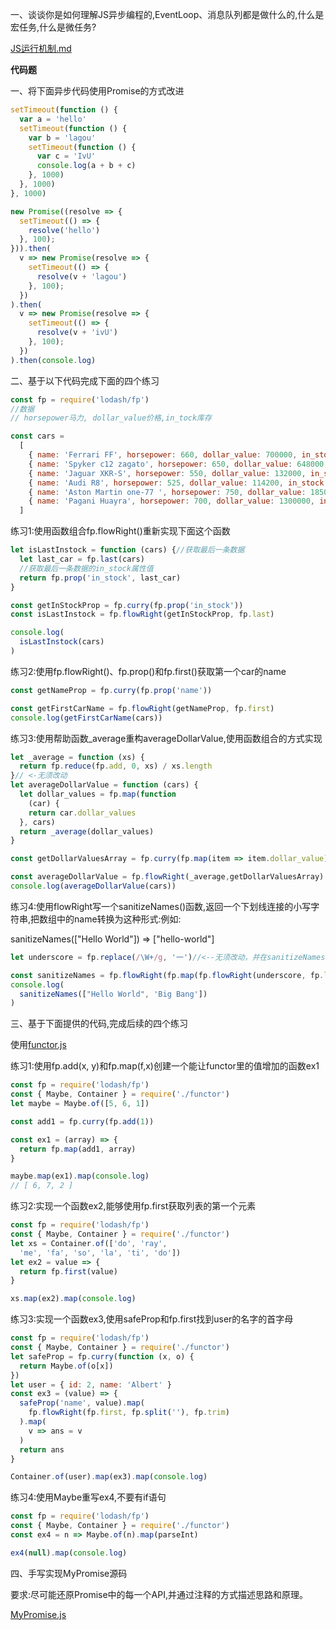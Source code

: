 一、谈谈你是如何理解JS异步编程的,EventLoop、消息队列都是做什么的,什么是宏任务,什么是微任务?

[JS运行机制.md](./JS运行机制.md)

**代码题**

一、将下面异步代码使用Promise的方式改进

```js
setTimeout(function () {
  var a = 'hello'
  setTimeout(function () {
    var b = 'lagou'
    setTimeout(function () {
      var c = 'IvU'
      console.log(a + b + c)
    }, 1000)
  }, 1000)
}, 1000)
```

```js
new Promise((resolve => {
  setTimeout(() => {
    resolve('hello')
  }, 100);
})).then(
  v => new Promise(resolve => {
    setTimeout(() => {
      resolve(v + 'lagou')
    }, 100);
  })
).then(
  v => new Promise(resolve => {
    setTimeout(() => {
      resolve(v + 'ivU')
    }, 100);
  })
).then(console.log)
```

二、基于以下代码完成下面的四个练习

```js
const fp = require('lodash/fp')
//数据
// horsepower马力, dollar_value价格,in_tock库存

const cars =
  [
    { name: 'Ferrari FF', horsepower: 660, dollar_value: 700000, in_stock: true },
    { name: 'Spyker c12 zagato', horsepower: 650, dollar_value: 648000, in_stock: false },
    { name: 'Jaguar XKR-S', horsepower: 550, dollar_value: 132000, in_stock: false },
    { name: 'Audi R8', horsepower: 525, dollar_value: 114200, in_stock: false },
    { name: 'Aston Martin one-77 ', horsepower: 750, dollar_value: 1850000, in_stock: true },
    { name: 'Pagani Huayra', horsepower: 700, dollar_value: 1300000, in_stock: false },
  ]
```

练习1:使用函数组合fp.flowRight()重新实现下面这个函数

```js
let isLastInstock = function (cars) {//获取最后一条数据
  let last_car = fp.last(cars)
  //获取最后一条数据的in_stock属性值
  return fp.prop('in_stock', last_car)
}
```

```js
const getInStockProp = fp.curry(fp.prop('in_stock'))
const isLastInstock = fp.flowRight(getInStockProp, fp.last)

console.log(
  isLastInstock(cars)
)
```

练习2:使用fp.flowRight()、fp.prop()和fp.first()获取第一个car的name

```js
const getNameProp = fp.curry(fp.prop('name'))

const getFirstCarName = fp.flowRight(getNameProp, fp.first)
console.log(getFirstCarName(cars))
```

练习3:使用帮助函数_average重构averageDollarValue,使用函数组合的方式实现

```js
let _average = function (xs) {
  return fp.reduce(fp.add, 0, xs) / xs.length
}// <-无须改动
let averageDollarValue = function (cars) {
  let dollar_values = fp.map(function
    (car) {
    return car.dollar_values
  }, cars)
  return _average(dollar_values)
}
```

```js
const getDollarValuesArray = fp.curry(fp.map(item => item.dollar_value))

const averageDollarValue = fp.flowRight(_average,getDollarValuesArray)
console.log(averageDollarValue(cars))
```

练习4:使用flowRight写一个sanitizeNames()函数,返回一个下划线连接的小写字符串,把数组中的name转换为这种形式:例如:

sanitizeNames(["Hello World"]) => ["hello-world"]

```js
let underscore = fp.replace(/\W+/g, '一')//<--无须改动，并在sanitizeNames中使用它
```

```js
const sanitizeNames = fp.flowRight(fp.map(fp.flowRight(underscore, fp.lowerCase)))
console.log(
  sanitizeNames(["Hello World", 'Big Bang'])
)
```

三、基于下面提供的代码,完成后续的四个练习

使用[functor.js](./functor.js)

练习1:使用fp.add(x, y)和fp.map(f,x)创建一个能让functor里的值增加的函数ex1

```js
const fp = require('lodash/fp')
const { Maybe, Container } = require('./functor')
let maybe = Maybe.of([5, 6, 1])

const add1 = fp.curry(fp.add(1))

const ex1 = (array) => {
  return fp.map(add1, array)
}

maybe.map(ex1).map(console.log)
// [ 6, 7, 2 ]
```

练习2:实现一个函数ex2,能够使用fp.first获取列表的第一个元素

```js
const fp = require('lodash/fp')
const { Maybe, Container } = require('./functor')
let xs = Container.of(['do', 'ray',
  'me', 'fa', 'so', 'la', 'ti', 'do'])
let ex2 = value => {
  return fp.first(value)
}

xs.map(ex2).map(console.log)
```

练习3:实现一个函数ex3,使用safeProp和fp.first找到user的名字的首字母

```js
const fp = require('lodash/fp')
const { Maybe, Container } = require('./functor')
let safeProp = fp.curry(function (x, o) {
  return Maybe.of(o[x])
})
let user = { id: 2, name: 'Albert' }
const ex3 = (value) => {
  safeProp('name', value).map(
    fp.flowRight(fp.first, fp.split(''), fp.trim)
  ).map(
    v => ans = v
  )
  return ans
}

Container.of(user).map(ex3).map(console.log)
```

练习4:使用Maybe重写ex4,不要有if语句

```js
const fp = require('lodash/fp')
const { Maybe, Container } = require('./functor')
const ex4 = n => Maybe.of(n).map(parseInt)

ex4(null).map(console.log)
```

四、手写实现MyPromise源码

要求:尽可能还原Promise中的每一个API,并通过注释的方式描述思路和原理。

[MyPromise.js](./MyPromise.js)

